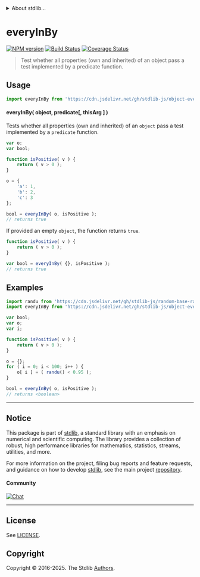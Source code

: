 <!--

@license Apache-2.0

Copyright (c) 2024 The Stdlib Authors.

Licensed under the Apache License, Version 2.0 (the "License");
you may not use this file except in compliance with the License.
You may obtain a copy of the License at

   http://www.apache.org/licenses/LICENSE-2.0

Unless required by applicable law or agreed to in writing, software
distributed under the License is distributed on an "AS IS" BASIS,
WITHOUT WARRANTIES OR CONDITIONS OF ANY KIND, either express or implied.
See the License for the specific language governing permissions and
limitations under the License.

-->


<details>
  <summary>
    About stdlib...
  </summary>
  <p>We believe in a future in which the web is a preferred environment for numerical computation. To help realize this future, we've built stdlib. stdlib is a standard library, with an emphasis on numerical and scientific computation, written in JavaScript (and C) for execution in browsers and in Node.js.</p>
  <p>The library is fully decomposable, being architected in such a way that you can swap out and mix and match APIs and functionality to cater to your exact preferences and use cases.</p>
  <p>When you use stdlib, you can be absolutely certain that you are using the most thorough, rigorous, well-written, studied, documented, tested, measured, and high-quality code out there.</p>
  <p>To join us in bringing numerical computing to the web, get started by checking us out on <a href="https://github.com/stdlib-js/stdlib">GitHub</a>, and please consider <a href="https://opencollective.com/stdlib">financially supporting stdlib</a>. We greatly appreciate your continued support!</p>
</details>

# everyInBy

[![NPM version][npm-image]][npm-url] [![Build Status][test-image]][test-url] [![Coverage Status][coverage-image]][coverage-url] <!-- [![dependencies][dependencies-image]][dependencies-url] -->

> Test whether all properties (own and inherited) of an object pass a test implemented by a predicate function.

<!-- Section to include introductory text. Make sure to keep an empty line after the intro `section` element and another before the `/section` close. -->

<section class="intro">

</section>

<!-- /.intro -->

<!-- Package usage documentation. -->



<section class="usage">

## Usage

```javascript
import everyInBy from 'https://cdn.jsdelivr.net/gh/stdlib-js/object-every-in-by@deno/mod.js';
```

#### everyInBy( object, predicate\[, thisArg ] )

Tests whether all properties (own and inherited) of an `object` pass a test implemented by a `predicate` function.

```javascript
var o;
var bool;

function isPositive( v ) {
    return ( v > 0 );
}

o = {
    'a': 1,
    'b': 2,
    'c': 3
};

bool = everyInBy( o, isPositive );
// returns true
```

If provided an empty `object`, the function returns `true`.

```javascript
function isPositive( v ) {
    return ( v > 0 );
}

var bool = everyInBy( {}, isPositive );
// returns true
```

</section>

<!-- /.usage -->

<!-- Package usage examples. -->

<section class="examples">

## Examples

<!-- eslint no-undef: "error" -->

```javascript
import randu from 'https://cdn.jsdelivr.net/gh/stdlib-js/random-base-randu@deno/mod.js';
import everyInBy from 'https://cdn.jsdelivr.net/gh/stdlib-js/object-every-in-by@deno/mod.js';

var bool;
var o;
var i;

function isPositive( v ) {
    return ( v > 0 );
}

o = {};
for ( i = 0; i < 100; i++ ) {
    o[ i ] = ( randu() < 0.95 );
}

bool = everyInBy( o, isPositive );
// returns <boolean>
```

</section>

<!-- /.examples -->

<!-- Section to include cited references. If references are included, add a horizontal rule *before* the section. Make sure to keep an empty line after the `section` element and another before the `/section` close. -->

<section class="references">

</section>

<!-- /.references -->

<!-- Section for related `stdlib` packages. Do not manually edit this section, as it is automatically populated. -->

<section class="related">

</section>

<!-- /.links -->

<section class="main-repo" >

* * *

## Notice

This package is part of [stdlib][stdlib], a standard library with an emphasis on numerical and scientific computing. The library provides a collection of robust, high performance libraries for mathematics, statistics, streams, utilities, and more.

For more information on the project, filing bug reports and feature requests, and guidance on how to develop [stdlib][stdlib], see the main project [repository][stdlib].

#### Community

[![Chat][chat-image]][chat-url]

---

## License

See [LICENSE][stdlib-license].


## Copyright

Copyright &copy; 2016-2025. The Stdlib [Authors][stdlib-authors].

</section>

<!-- /.stdlib -->

<!-- Section for all links. Make sure to keep an empty line after the `section` element and another before the `/section` close. -->

<section class="links">

[npm-image]: http://img.shields.io/npm/v/@stdlib/object-every-in-by.svg
[npm-url]: https://npmjs.org/package/@stdlib/object-every-in-by

[test-image]: https://github.com/stdlib-js/object-every-in-by/actions/workflows/test.yml/badge.svg?branch=main
[test-url]: https://github.com/stdlib-js/object-every-in-by/actions/workflows/test.yml?query=branch:main

[coverage-image]: https://img.shields.io/codecov/c/github/stdlib-js/object-every-in-by/main.svg
[coverage-url]: https://codecov.io/github/stdlib-js/object-every-in-by?branch=main

<!--

[dependencies-image]: https://img.shields.io/david/stdlib-js/object-every-in-by.svg
[dependencies-url]: https://david-dm.org/stdlib-js/object-every-in-by/main

-->

[chat-image]: https://img.shields.io/gitter/room/stdlib-js/stdlib.svg
[chat-url]: https://app.gitter.im/#/room/#stdlib-js_stdlib:gitter.im

[stdlib]: https://github.com/stdlib-js/stdlib

[stdlib-authors]: https://github.com/stdlib-js/stdlib/graphs/contributors

[umd]: https://github.com/umdjs/umd
[es-module]: https://developer.mozilla.org/en-US/docs/Web/JavaScript/Guide/Modules

[deno-url]: https://github.com/stdlib-js/object-every-in-by/tree/deno
[deno-readme]: https://github.com/stdlib-js/object-every-in-by/blob/deno/README.md
[umd-url]: https://github.com/stdlib-js/object-every-in-by/tree/umd
[umd-readme]: https://github.com/stdlib-js/object-every-in-by/blob/umd/README.md
[esm-url]: https://github.com/stdlib-js/object-every-in-by/tree/esm
[esm-readme]: https://github.com/stdlib-js/object-every-in-by/blob/esm/README.md
[branches-url]: https://github.com/stdlib-js/object-every-in-by/blob/main/branches.md

[stdlib-license]: https://raw.githubusercontent.com/stdlib-js/object-every-in-by/main/LICENSE

</section>

<!-- /.links -->